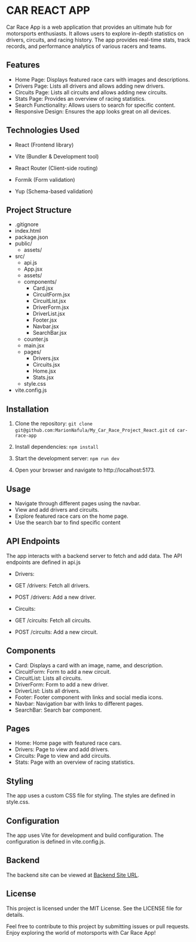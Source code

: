 # CAR REACT APP 
Car Race App is a web application that provides an ultimate hub for motorsports enthusiasts. It allows users to explore in-depth statistics on drivers, circuits, and racing history. The app provides real-time stats, track records, and performance analytics of various racers and teams.

## Features
- Home Page: Displays featured race cars with images and descriptions.
- Drivers Page: Lists all drivers and allows adding new drivers.
- Circuits Page: Lists all circuits and allows adding new circuits.
- Stats Page: Provides an overview of racing statistics.
- Search Functionality: Allows users to search for specific content.
- Responsive Design: Ensures the app looks great on all devices.

## Technologies Used
- React (Frontend library)

- Vite (Bundler & Development tool)

- React Router (Client-side routing)

- Formik (Form validation)

- Yup (Schema-based validation)

## Project Structure
-  .gitignore
- index.html
- package.json
- public/
    - assets/
- src/
    - api.js
    - App.jsx
    - assets/
    - components/
        - Card.jsx
        - CircuitForm.jsx
        - CircuitList.jsx
        - DriverForm.jsx
        - DriverList.jsx
        - Footer.jsx
        - Navbar.jsx
        - SearchBar.jsx
    - counter.js
    - main.jsx
    - pages/
        - Drivers.jsx
        - Circuits.jsx
        - Home.jsx
        - Stats.jsx
    - style.css
- vite.config.js

## Installation
1. Clone the repository:
`git clone git@github.com:MarionNafula/My_Car_Race_Project_React.git`
`cd car-race-app`

2. Install dependencies:
`npm install`

3. Start the development server:
`npm run dev`

4. Open your browser and navigate to http://localhost:5173.

## Usage
- Navigate through different pages using the navbar.
- View and add drivers and circuits.
- Explore featured race cars on the home page.
- Use the search bar to find specific content

## API Endpoints
The app interacts with a backend server to fetch and add data. The API endpoints are defined in api.js

- Drivers:
- GET /drivers: Fetch all drivers.
- POST /drivers: Add a new driver.

- Circuits:
- GET /circuits: Fetch all circuits.
- POST /circuits: Add a new circuit.

## Components
- Card: Displays a card with an image, name, and description.
- CircuitForm: Form to add a new circuit.
- CircuitList: Lists all circuits.
- DriverForm: Form to add a new driver.
- DriverList: Lists all drivers.
- Footer: Footer component with links and social media icons.
- Navbar: Navigation bar with links to different pages.
- SearchBar: Search bar component.

## Pages
- Home: Home page with featured race cars.
- Drivers: Page to view and add drivers.
- Circuits: Page to view and add circuits.
- Stats: Page with an overview of racing statistics.

## Styling
The app uses a custom CSS file for styling. The styles are defined in style.css.

## Configuration
The app uses Vite for development and build configuration. The configuration is defined in vite.config.js.

## Backend
The backend site can be viewed at [Backend Site URL](http://your-backend-site-url.com).

## License
This project is licensed under the MIT License. See the LICENSE file for details.

Feel free to contribute to this project by submitting issues or pull requests. Enjoy exploring the world of motorsports with Car Race App!
